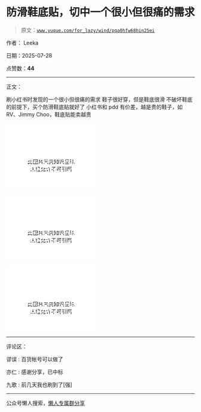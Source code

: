 # 防滑鞋底贴，切中一个很小但很痛的需求

> 原文：[`www.yuque.com/for_lazy/wind/pqa0hfw68hin25ei`](https://www.yuque.com/for_lazy/wind/pqa0hfw68hin25ei)

作者： Leeka

日期：2025-07-28

点赞数：**44**

* * *

正文：

刷小红书时发现的一个很小但很痛的需求 鞋子很好穿，但是鞋底很滑 不破坏鞋底的前提下，买个防滑鞋底贴就好了
小红书和 pdd 有价差，越是贵的鞋子，如 RV、Jimmy Choo，鞋底贴能卖越贵

![](img/36bb695043ff1c5fb5f03e01a42120a0.png "None")

![](img/a151604c09fb465a4253852b84b203bc.png "None")

![](img/1ba9e2cacb2b28f2e047b788202b90b1.png "None")

* * *

评论区：

谬误 : 百货帐号可以做了

亦仁 : 感谢分享，已中标

九歌 : 前几天我也刷到了[强]

* * *

公众号懒人搜索，[懒人专属群分享](https://lazybook.fun/#/blog/group)